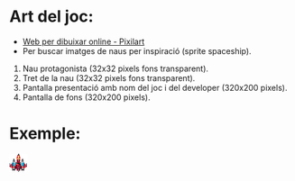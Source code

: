# Art del joc:

- [Web per dibuixar online - Pixilart](https://www.pixilart.com/)
- Per buscar imatges de naus per inspiració (sprite spaceship).

1. Nau protagonista (32x32 pixels fons transparent).
2. Tret de la nau (32x32 pixels fons transparent).
3. Pantalla presentació amb nom del joc i del developer (320x200 pixels).
4. Pantalla de fons (320x200 pixels).

# Exemple:

![nau](nau.png)
